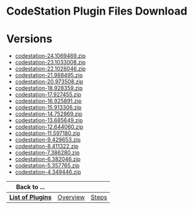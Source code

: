 
CodeStation Plugin Files Download
=================================

# Versions

- [codestation-24.1069469.zip](https://raw.githubusercontent.com/osmsnbey/todelete2/main/files/UCB/CodeStation/codestation-24.1069469.zip)
- [codestation-23.1033008.zip](https://raw.githubusercontent.com/osmsnbey/todelete2/main/files/UCB/CodeStation/codestation-23.1033008.zip)
- [codestation-22.1026046.zip](https://raw.githubusercontent.com/osmsnbey/todelete2/main/files/UCB/CodeStation/codestation-22.1026046.zip)
- [codestation-21.988495.zip](https://raw.githubusercontent.com/osmsnbey/todelete2/main/files/UCB/CodeStation/codestation-21.988495.zip)
- [codestation-20.973508.zip](https://raw.githubusercontent.com/osmsnbey/todelete2/main/files/UCB/CodeStation/codestation-20.973508.zip)
- [codestation-18.928359.zip](https://raw.githubusercontent.com/osmsnbey/todelete2/main/files/UCB/CodeStation/codestation-18.928359.zip)
- [codestation-17.927455.zip](https://raw.githubusercontent.com/osmsnbey/todelete2/main/files/UCB/CodeStation/codestation-17.927455.zip)
- [codestation-16.925891.zip](https://raw.githubusercontent.com/osmsnbey/todelete2/main/files/UCB/CodeStation/codestation-16.925891.zip)
- [codestation-15.913306.zip](https://raw.githubusercontent.com/osmsnbey/todelete2/main/files/UCB/CodeStation/codestation-15.913306.zip)
- [codestation-14.752869.zip](https://raw.githubusercontent.com/osmsnbey/todelete2/main/files/UCB/CodeStation/codestation-14.752869.zip)
- [codestation-13.685649.zip](https://raw.githubusercontent.com/osmsnbey/todelete2/main/files/UCB/CodeStation/codestation-13.685649.zip)
- [codestation-12.644060.zip](https://raw.githubusercontent.com/osmsnbey/todelete2/main/files/UCB/CodeStation/codestation-12.644060.zip)
- [codestation-11.597180.zip](https://raw.githubusercontent.com/osmsnbey/todelete2/main/files/UCB/CodeStation/codestation-11.597180.zip)
- [codestation-9.429653.zip](https://raw.githubusercontent.com/osmsnbey/todelete2/main/files/UCB/CodeStation/codestation-9.429653.zip)
- [codestation-8.411322.zip](https://raw.githubusercontent.com/osmsnbey/todelete2/main/files/UCB/CodeStation/codestation-8.411322.zip)
- [codestation-7.386280.zip](https://raw.githubusercontent.com/osmsnbey/todelete2/main/files/UCB/CodeStation/codestation-7.386280.zip)
- [codestation-6.382046.zip](https://raw.githubusercontent.com/osmsnbey/todelete2/main/files/UCB/CodeStation/codestation-6.382046.zip)
- [codestation-5.357765.zip](https://raw.githubusercontent.com/osmsnbey/todelete2/main/files/UCB/CodeStation/codestation-5.357765.zip)
- [codestation-4.349446.zip](https://raw.githubusercontent.com/osmsnbey/todelete2/main/files/UCB/CodeStation/codestation-4.349446.zip)

|Back to ...|||
| :---: | :---: | :---: |
|[**List of Plugins**](../../index.md)|[Overview](./overview.md)|[Steps](./steps.md)|
